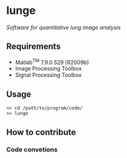 # lunge

*Software for quantitative lung image analysis*

## Requirements
- Matlab<sup>TM</sup> 7.9.0.529 (R2009b)
- Image Processing Toolbox
- Signal Processing Toolbox

## Usage
    >> cd /path/to/program/code/
    >> lunge

## How to contribute

### Code convetions
